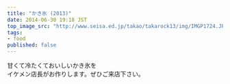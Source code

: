 ```yaml
---
title: "かき氷 (2013)"
date: 2014-06-30 19:18 JST
top_image_src: "http://www.seisa.ed.jp/takao/takarock13/img/IMGP1724.JPG"
tags:
- food
published: false
---
```

甘くて冷たくておいしいかき氷を  
イケメン店長がお作りします。ぜひご来店下さい。